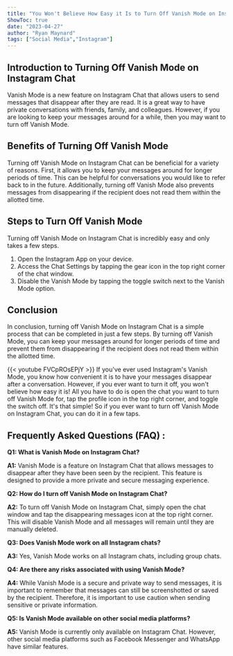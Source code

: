 ```yaml
---
title: "You Won't Believe How Easy it Is to Turn Off Vanish Mode on Instagram Chat!"
ShowToc: true 
date: "2023-04-27"
author: "Ryan Maynard" 
tags: ["Social Media","Instagram"]
---
```

## Introduction to Turning Off Vanish Mode on Instagram Chat

Vanish Mode is a new feature on Instagram Chat that allows users to send messages that disappear after they are read. It is a great way to have private conversations with friends, family, and colleagues. However, if you are looking to keep your messages around for a while, then you may want to turn off Vanish Mode. 

## Benefits of Turning Off Vanish Mode

Turning off Vanish Mode on Instagram Chat can be beneficial for a variety of reasons. First, it allows you to keep your messages around for longer periods of time. This can be helpful for conversations you would like to refer back to in the future. Additionally, turning off Vanish Mode also prevents messages from disappearing if the recipient does not read them within the allotted time. 

## Steps to Turn Off Vanish Mode

Turning off Vanish Mode on Instagram Chat is incredibly easy and only takes a few steps. 

1. Open the Instagram App on your device. 
2. Access the Chat Settings by tapping the gear icon in the top right corner of the chat window. 
3. Disable the Vanish Mode by tapping the toggle switch next to the Vanish Mode option. 

## Conclusion

In conclusion, turning off Vanish Mode on Instagram Chat is a simple process that can be completed in just a few steps. By turning off Vanish Mode, you can keep your messages around for longer periods of time and prevent them from disappearing if the recipient does not read them within the allotted time.

{{< youtube FVCpROsEPjY >}} 
If you've ever used Instagram's Vanish Mode, you know how convenient it is to have your messages disappear after a conversation. However, if you ever want to turn it off, you won't believe how easy it is! All you have to do is open the chat you want to turn off Vanish Mode for, tap the profile icon in the top right corner, and toggle the switch off. It's that simple! So if you ever want to turn off Vanish Mode on Instagram Chat, you can do it in a few taps.

## Frequently Asked Questions (FAQ) :
**Q1: What is Vanish Mode on Instagram Chat?**

**A1:** Vanish Mode is a feature on Instagram Chat that allows messages to disappear after they have been seen by the recipient. This feature is designed to provide a more private and secure messaging experience.

**Q2: How do I turn off Vanish Mode on Instagram Chat?**

**A2:** To turn off Vanish Mode on Instagram Chat, simply open the chat window and tap the disappearing messages icon at the top right corner. This will disable Vanish Mode and all messages will remain until they are manually deleted.

**Q3: Does Vanish Mode work on all Instagram chats?**

**A3:** Yes, Vanish Mode works on all Instagram chats, including group chats.

**Q4: Are there any risks associated with using Vanish Mode?**

**A4:** While Vanish Mode is a secure and private way to send messages, it is important to remember that messages can still be screenshotted or saved by the recipient. Therefore, it is important to use caution when sending sensitive or private information.

**Q5: Is Vanish Mode available on other social media platforms?**

**A5:** Vanish Mode is currently only available on Instagram Chat. However, other social media platforms such as Facebook Messenger and WhatsApp have similar features.


